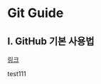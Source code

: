 # Git Guide

## I. GitHub 기본 사용법
[링크](https://github.com/desin2er/git_guide/blob/master/git_basic.md)

test111